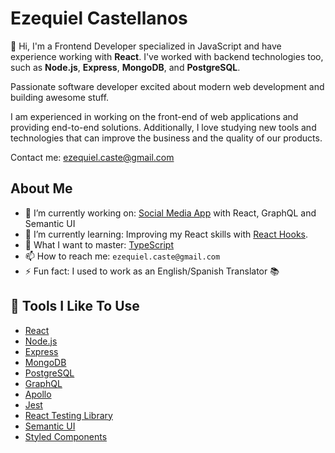 # Ezequiel Castellanos

👋 Hi, I'm a Frontend Developer specialized in JavaScript and have experience working with **React**. I've worked with backend technologies too, such as **Node.js**, **Express**, **MongoDB**, and **PostgreSQL**.

Passionate software developer excited about modern web development and building awesome stuff.

I am experienced in working on the front-end of web applications and providing end-to-end solutions. Additionally, I love studying new tools and technologies that can improve the business and the quality of our products.

Contact me: ezequiel.caste@gmail.com 

## About Me
- 🔭 I’m currently working on:  [Social Media App](https://ezecaste-social-app.netlify.app/) with React, GraphQL and Semantic UI 
- 🌱 I’m currently learning: Improving my React skills with [React Hooks](https://reactjs.org/docs/hooks-intro.html).
- 🤔 What I want to master: [TypeScript](https://www.typescriptlang.org/)
- 📫 How to reach me: `ezequiel.caste@gmail.com`
- ⚡ Fun fact: I used to work as an English/Spanish Translator 📚

## 🔧 Tools I Like To Use

- [React](https://reactjs.org/)
- [Node.js](https://nodejs.org/)
- [Express](https://expressjs.com/)
- [MongoDB](https://www.mongodb.com/)
- [PostgreSQL](https://www.postgresql.org/)
- [GraphQL](https://graphql.org/)
- [Apollo](https://www.apollographql.com/docs/)
- [Jest](https://jestjs.io/docs/getting-started)
- [React Testing Library](https://testing-library.com/docs/react-testing-library/intro/)
- [Semantic UI](https://semantic-ui.com/)
- [Styled Components](https://styled-components.com/)
